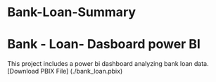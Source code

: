 # Bank-Loan-Summary
# Bank - Loan- Dasboard power BI
This project includes a power bi dashboard analyzing bank loan data.
[Download PBIX File] (./bank_loan.pbix)
